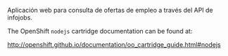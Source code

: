 Aplicación web para consulta de ofertas de empleo a través
del API de infojobs.

The OpenShift `nodejs` cartridge documentation can be found at:

http://openshift.github.io/documentation/oo_cartridge_guide.html#nodejs
